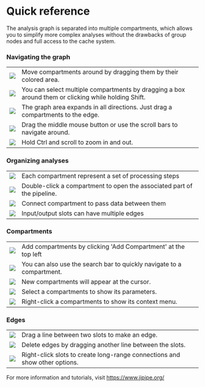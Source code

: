 # Quick reference

The analysis graph is separated into multiple compartments, which allows you to simplify more complex analyses without
the drawbacks of group nodes and full access to the cache system.

<h3>Navigating the graph</h3>
<table>
<tr><td><img src="resource://icons/actions/transform-move.png"/></td><td>Move compartments around by dragging them by their colored area.</td></tr>
<tr><td><img src="resource://icons/actions/edit-select-all.png"/></td><td>You can select multiple compartments by dragging a box around them or clicking while holding Shift.</td></tr>
<tr><td><img src="resource://icons/actions/grid-rectangular.png"/></td><td>The graph area expands in all directions. Just drag a compartments to the edge.</td></tr>
<tr><td><img src="resource://icons/devices/input-mouse.png"/></td><td>Drag the middle mouse button or use the scroll bars to navigate around.</td></tr>
<tr><td><img src="resource://icons/actions/zoom-in.png"/></td><td>Hold Ctrl and scroll to zoom in and out.</td></tr>
</table>

<h3>Organizing analyses</h3>
<table>
<tr><td><img src="resource://icons/actions/draw-connector.png"/></td><td>Each compartment represent a set of processing steps</td></tr>
<tr><td><img src="resource://icons/devices/input-mouse.png"/></td><td>Double-click a compartment to open the associated part of the pipeline.</td></tr>
<tr><td><img src="resource://icons/actions/lines-connector.png"/></td><td>Connect compartment to pass data between them</td></tr>
<tr><td><img src="resource://icons/actions/help-info.png"/></td><td>Input/output slots can have multiple edges</td></tr>
</table>

<h3>Compartments</h3>
<table>
<tr><td><img src="resource://icons/actions/list-add.png"/></td><td>Add compartments by clicking 'Add Compartment' at the top left</td></tr>
<tr><td><img src="resource://icons/actions/search.png"/></td><td>You can also use the search bar to quickly navigate to a compartment.</td></tr>
<tr><td><img src="resource://icons/actions/target.png"/></td><td>New compartments will appear at the cursor.</td></tr>
<tr><td><img src="resource://icons/actions/edit-select-all.png"/></td><td>Select a compartments to show its parameters.</td></tr>
<tr><td><img src="resource://icons/devices/input-mouse.png"/></td><td>Right-click a compartments to show its context menu.</td></tr>
</table>

<h3>Edges</h3>
<table>
<tr><td><img src="resource://icons/devices/input-mouse.png"/></td><td>Drag a line between two slots to make an edge.</td></tr>
<tr><td><img src="resource://icons/actions/edit-delete.png"/></td><td>Delete edges by dragging another line between the slots.</td></tr>
<tr><td><img src="resource://icons/actions/configure.png"/></td><td>Right-click slots to create long-range connections and show other options.</td></tr>
</table>

For more information and tutorials, visit https://www.jipipe.org/